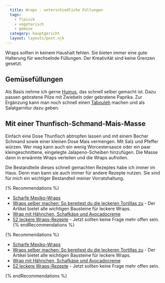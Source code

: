 ```yaml
---
  title: Wraps - unterschiedliche Füllungen
  tags:
    - fleisch
    - vegetarisch
    - gemüse
  category: hauptgericht
  layout: layouts/post.njk
---
```


Wraps sollten in keinem Haushalt fehlen. Sie bieten immer eine gute Halterung für wechselnde Füllungen. Der Kreativität sind keine Grenzen gesetzt.

## Gemüsefüllungen

Als Basis nehme ich gerne [Humus](/rezepte/humus.html), das schnell selber gemacht ist. Dazu passen gebratene Pilze mit Zwiebeln oder gebratene Paprika. Zur Ergänzung kann man noch schnell einen [Tabouleh](/rezepte/tabouleh.html) machen und als Salatgarnitur dazu geben.

## Mit einer Thunfisch-Schmand-Mais-Masse

Einfach eine Dose Thunfisch abtropfen lassen und mit einem Becher Schmand sowie einer kleinen Dose Mais vermengen. Mit Salz und Pfeffer würzen. Wer mag kann auch ein wenig Worcestersauce oder ein paar kleingeschnittene, eingelegte Jalapeno-Scheiben hinzufügen. Die Masse dann in erwärmte Wraps verteilen und die Wraps aufrollen.

Die Bestandteile dieses schnell gemachten Rezeptes habe ich immer im Haus. Denn man kann sie auch immer für andere Rezepte nutzen. Sie sind für mich ein wichtiger Bestandteil meiner Vorratshaltung.

{% Recommendations %}
- [Scharfe Mexiko-Wraps](https://www.lecker.de/scharfe-mexiko-wraps-75033.html)
- [Wraps selber machen: So bereitest du die leckeren Tortillas zu](https://utopia.de/ratgeber/wraps-selber-machen-so-bereitest-du-die-leckeren-tortillas-zu/) - Der Artikel bietet alle wichtigen Bausteine für leckere Wraps.
- [Wrap mit Hähnchen, Schafkäse und Avocadocreme](https://emmikochteinfach.de/wrap-mit-haehnchen/)
- [52 leckere Wraps-Rezepte](https://www.lecker.de/rezepte/wraps) - Jetzt sollten keine Frage mehr offen sein.
{% endRecommendations %}

{% Recommendations %}
<ul>
<li><a href="https://www.lecker.de/scharfe-mexiko-wraps-75033.html">Scharfe Mexiko-Wraps</a></li>
<li><a href="https://utopia.de/ratgeber/wraps-selber-machen-so-bereitest-du-die-leckeren-tortillas-zu/">Wraps selber machen: So bereitest du die leckeren Tortillas zu</a> - Der Artikel bietet alle wichtigen Bausteine für leckere Wraps.</li>
<li><a href="https://emmikochteinfach.de/wrap-mit-haehnchen/">Wrap mit Hähnchen, Schafkäse und Avocadocreme</a></li>
<li><a href="https://www.lecker.de/rezepte/wraps">52 leckere Wraps-Rezepte</a> - Jetzt sollten keine Frage mehr offen sein.</li>
</ul>
{% endRecommendations %}
